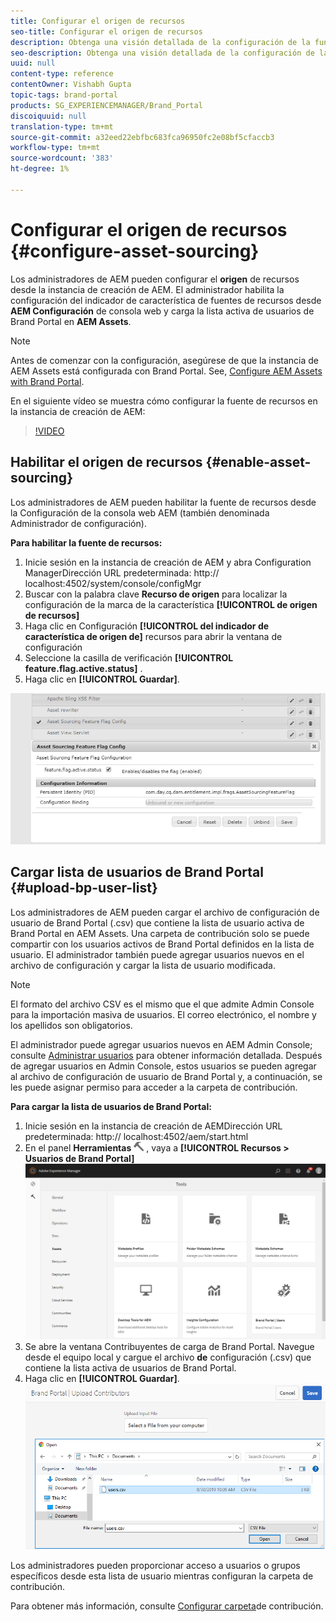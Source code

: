 ```yaml
---
title: Configurar el origen de recursos
seo-title: Configurar el origen de recursos
description: Obtenga una visión detallada de la configuración de la función de abastecimiento de recursos en AEM Assets.
seo-description: Obtenga una visión detallada de la configuración de la función de abastecimiento de recursos en AEM Assets.
uuid: null
content-type: reference
contentOwner: Vishabh Gupta
topic-tags: brand-portal
products: SG_EXPERIENCEMANAGER/Brand_Portal
discoiquuid: null
translation-type: tm+mt
source-git-commit: a32eed22ebfbc683fca96950fc2e08bf5cfaccb3
workflow-type: tm+mt
source-wordcount: '383'
ht-degree: 1%

---
```



# Configurar el origen de recursos {#configure-asset-sourcing}

Los administradores de AEM pueden configurar el **origen** de recursos desde la instancia de creación de AEM. El administrador habilita la configuración del indicador de característica de fuentes de recursos desde **AEM Configuración** de consola web y carga la lista activa de usuarios de Brand Portal en **AEM Assets**.

>[!NOTE]
>
>Antes de comenzar con la configuración, asegúrese de que la instancia de AEM Assets está configurada con Brand Portal. See, [Configure AEM Assets with Brand Portal](../using/configure-aem-assets-with-brand-portal.md).

En el siguiente vídeo se muestra cómo configurar la fuente de recursos en la instancia de creación de AEM:

>[!VIDEO](https://video.tv.adobe.com/v/29771)

## Habilitar el origen de recursos {#enable-asset-sourcing}

Los administradores de AEM pueden habilitar la fuente de recursos desde la Configuración de la consola web AEM (también denominada Administrador de configuración).

**Para habilitar la fuente de recursos:**
1. Inicie sesión en la instancia de creación de AEM y abra Configuration ManagerDirección URL predeterminada: http:// localhost:4502/system/console/configMgr
1. Buscar con la palabra clave **Recurso de origen** para localizar la configuración de la marca de la característica **[!UICONTROL de origen de recursos]**
1. Haga clic en Configuración **[!UICONTROL del indicador de característica de origen de]** recursos para abrir la ventana de configuración
1. Seleccione la casilla de verificación **[!UICONTROL feature.flag.active.status]** .
1. Haga clic en **[!UICONTROL Guardar]**.

![](assets/enable-asset-sourcing.png)

## Cargar lista de usuarios de Brand Portal {#upload-bp-user-list}

Los administradores de AEM pueden cargar el archivo de configuración de usuario de Brand Portal (.csv) que contiene la lista de usuario activa de Brand Portal en AEM Assets. Una carpeta de contribución solo se puede compartir con los usuarios activos de Brand Portal definidos en la lista de usuario. El administrador también puede agregar usuarios nuevos en el archivo de configuración y cargar la lista de usuario modificada.

>[!NOTE]
>
>El formato del archivo CSV es el mismo que el que admite Admin Console para la importación masiva de usuarios. El correo electrónico, el nombre y los apellidos son obligatorios.

El administrador puede agregar usuarios nuevos en AEM Admin Console; consulte [Administrar usuarios](brand-portal-adding-users.md) para obtener información detallada. Después de agregar usuarios en Admin Console, estos usuarios se pueden agregar al archivo de configuración de usuario de Brand Portal y, a continuación, se les puede asignar permiso para acceder a la carpeta de contribución.

**Para cargar la lista de usuarios de Brand Portal:**
1. Inicie sesión en la instancia de creación de AEMDirección URL predeterminada: http:// localhost:4502/aem/start.html
1. En el panel **Herramientas** ![](assets/tools.png) , vaya a **[!UICONTROL Recursos > Usuarios de Brand Portal]**
   ![](assets/upload-user-list1.png)
1. Se abre la ventana Contribuyentes de carga de Brand Portal.
Navegue desde el equipo local y cargue el archivo **de** configuración (.csv) que contiene la lista activa de usuarios de Brand Portal.
1. Haga clic en **[!UICONTROL Guardar]**.
   ![](assets/upload-user-list2.png)


Los administradores pueden proporcionar acceso a usuarios o grupos específicos desde esta lista de usuario mientras configuran la carpeta de contribución.

Para obtener más información, consulte [Configurar carpeta](brand-portal-contribution-folder.md)de contribución.
